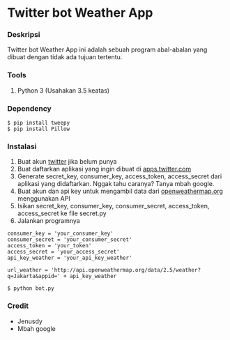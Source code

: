 Twitter bot Weather App
=========================
### Deskripsi
Twitter bot Weather App ini adalah sebuah program abal-abalan yang dibuat dengan tidak ada tujuan tertentu.

### Tools
1. Python 3 (Usahakan 3.5 keatas)

### Dependency
```{bash}
$ pip install tweepy
$ pip install Pillow
```

### Instalasi
1. Buat akun [twitter](https://www.twitter.com) jika belum punya
2. Buat daftarkan aplikasi yang ingin dibuat di [apps.twitter.com](https://apps.twitter.com/)
3. Generate secret_key, consumer_key, access_token, access_secret dari aplikasi yang didaftarkan. Nggak tahu caranya? Tanya mbah google.
4. Buat akun dan api key untuk mengambil data dari [openweathermap.org](http://openweathermap.org/) menggunakan API
5. Isikan secret_key, consumer_key, consumer_secret, access_token, access_secret ke file secret.py
6. Jalankan programnya

```{python}
consumer_key = 'your_consumer_key'
consumer_secret = 'your_consumer_secret'
access_token = 'your_token'
access_secret = 'your_access_secret'
api_key_weather = 'your_api_key_weather'

url_weather = 'http://api.openweathermap.org/data/2.5/weather?q=Jakarta&appid=' + api_key_weather
```
```{bash}
$ python bot.py
```


### Credit
* Jenusdy
* Mbah google
